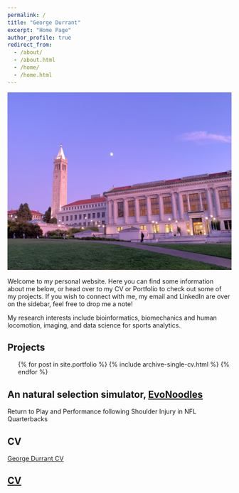 ```yaml
---
permalink: /
title: "George Durrant"
excerpt: "Home Page"
author_profile: true
redirect_from: 
  - /about/
  - /about.html
  - /home/
  - /home.html
---
```


<img style="float: center;" src="/images/berk.jpg" width="800" height="400"/> 

Welcome to my personal website. Here you can find some information about me below, or head over to my CV or Portfolio to check out some of my projects. If you wish to connect with me, my email and LinkedIn are over on the sidebar, feel free to drop me a note!

My research interests include bioinformatics, biomechanics and human locomotion, imaging, and data science for sports analytics. 

Projects
------
  <ul>{% for post in site.portfolio %}
    {% include archive-single-cv.html %}
  {% endfor %}</ul>

## An natural selection simulator, [EvoNoodles](https://ggdurrant.github.io/portfolio/evonoodles/)

Return to Play and Performance following Shoulder Injury in NFL Quarterbacks


CV
------
[George Durrant CV](https://ggdurrant.github.io/cv/)

## [CV](https://ggdurrang.github.io/cv/)



